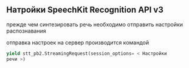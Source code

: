 ## Натройки SpeechKit Recognition API v3

прежде чем синтезировать речь необходимо отправить настройки распознавания

отправка настроек на сервер производится командой

```python 
yield stt_pb2.StreamingRequest(session_options= < Настройки
речи >)
```

